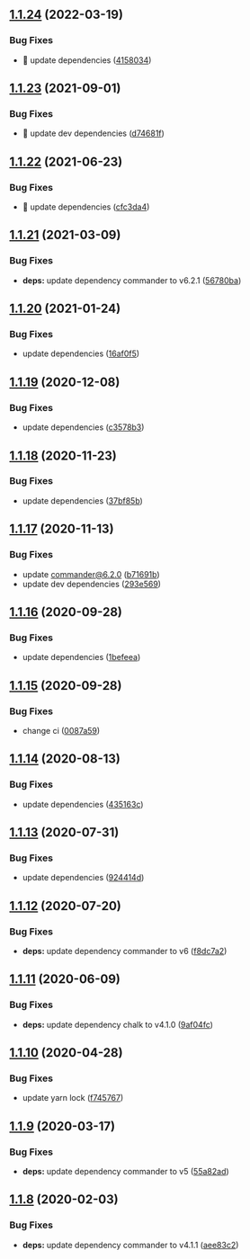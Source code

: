 ## [1.1.24](https://github.com/JimmyBeldone/mk-react-comp/compare/v1.1.23...v1.1.24) (2022-03-19)


### Bug Fixes

* 🐛 update dependencies ([4158034](https://github.com/JimmyBeldone/mk-react-comp/commit/41580346ea630814813906a423273c978c9237cc))

## [1.1.23](https://github.com/JimmyBeldone/mk-react-comp/compare/v1.1.22...v1.1.23) (2021-09-01)


### Bug Fixes

* 🐛 update dev dependencies ([d74681f](https://github.com/JimmyBeldone/mk-react-comp/commit/d74681f6b08ff54610ecd8de95be42629c71503e))

## [1.1.22](https://github.com/JimmyBeldone/mk-react-comp/compare/v1.1.21...v1.1.22) (2021-06-23)


### Bug Fixes

* 🐛 update dependencies ([cfc3da4](https://github.com/JimmyBeldone/mk-react-comp/commit/cfc3da49dc98184fb602c3afc54eaa9b46a4d62b))

## [1.1.21](https://github.com/JimmyBeldone/mk-react-comp/compare/v1.1.20...v1.1.21) (2021-03-09)


### Bug Fixes

* **deps:** update dependency commander to v6.2.1 ([56780ba](https://github.com/JimmyBeldone/mk-react-comp/commit/56780bab85ca08d1bf74c91872cceac6943d374f))

## [1.1.20](https://github.com/JimmyBeldone/mk-react-comp/compare/v1.1.19...v1.1.20) (2021-01-24)


### Bug Fixes

* update dependencies ([16af0f5](https://github.com/JimmyBeldone/mk-react-comp/commit/16af0f509bf42f842f5120c7ac82fc163812f3a9))

## [1.1.19](https://github.com/JimmyBeldone/mk-react-comp/compare/v1.1.18...v1.1.19) (2020-12-08)


### Bug Fixes

* update dependencies ([c3578b3](https://github.com/JimmyBeldone/mk-react-comp/commit/c3578b3b902e50ae92aad5e943877766d9e9936d))

## [1.1.18](https://github.com/JimmyBeldone/mk-react-comp/compare/v1.1.17...v1.1.18) (2020-11-23)


### Bug Fixes

* update dependencies ([37bf85b](https://github.com/JimmyBeldone/mk-react-comp/commit/37bf85b376d962ed3d44b2d6c14cae6c85b2ad80))

## [1.1.17](https://github.com/JimmyBeldone/mk-react-comp/compare/v1.1.16...v1.1.17) (2020-11-13)


### Bug Fixes

* update commander@6.2.0 ([b71691b](https://github.com/JimmyBeldone/mk-react-comp/commit/b71691b6ccfea2e332df142f349cb89c45891c2f))
* update dev dependencies ([293e569](https://github.com/JimmyBeldone/mk-react-comp/commit/293e56907dd08fca987e7d1b7db0cea91de6f8cf))

## [1.1.16](https://github.com/JimmyBeldone/mk-react-comp/compare/v1.1.15...v1.1.16) (2020-09-28)


### Bug Fixes

* update dependencies ([1befeea](https://github.com/JimmyBeldone/mk-react-comp/commit/1befeeae5ab96f9a711372a7c202308f6a23fd98))

## [1.1.15](https://github.com/JimmyBeldone/mk-react-comp/compare/v1.1.14...v1.1.15) (2020-09-28)


### Bug Fixes

* change ci ([0087a59](https://github.com/JimmyBeldone/mk-react-comp/commit/0087a59e83cc2cd1bd00285739e02a0b4940db02))

## [1.1.14](https://github.com/JimmyBeldone/mk-react-comp/compare/v1.1.13...v1.1.14) (2020-08-13)


### Bug Fixes

* update dependencies ([435163c](https://github.com/JimmyBeldone/mk-react-comp/commit/435163c0712abc95bbe70c99ecbacc6596191853))

## [1.1.13](https://github.com/JimmyBeldone/mk-react-comp/compare/v1.1.12...v1.1.13) (2020-07-31)


### Bug Fixes

* update dependencies ([924414d](https://github.com/JimmyBeldone/mk-react-comp/commit/924414d500265d7863fd4cdcf7fb0622e873cde3))

## [1.1.12](https://github.com/JimmyBeldone/mk-react-comp/compare/v1.1.11...v1.1.12) (2020-07-20)


### Bug Fixes

* **deps:** update dependency commander to v6 ([f8dc7a2](https://github.com/JimmyBeldone/mk-react-comp/commit/f8dc7a2ea927c7d819654dfea5df96a53a02ca62))

## [1.1.11](https://github.com/JimmyBeldone/mk-react-comp/compare/v1.1.10...v1.1.11) (2020-06-09)


### Bug Fixes

* **deps:** update dependency chalk to v4.1.0 ([9af04fc](https://github.com/JimmyBeldone/mk-react-comp/commit/9af04fc5c6e31e2d8a1d3c8df6859c9bc64462b3))

## [1.1.10](https://github.com/JimmyBeldone/mk-react-comp/compare/v1.1.9...v1.1.10) (2020-04-28)


### Bug Fixes

* update yarn lock ([f745767](https://github.com/JimmyBeldone/mk-react-comp/commit/f745767fddf25129e6e44debf0e21d4407db9c6d))

## [1.1.9](https://github.com/JimmyBeldone/mk-react-comp/compare/v1.1.8...v1.1.9) (2020-03-17)


### Bug Fixes

* **deps:** update dependency commander to v5 ([55a82ad](https://github.com/JimmyBeldone/mk-react-comp/commit/55a82ad))

## [1.1.8](https://github.com/JimmyBeldone/mk-react-comp/compare/v1.1.7...v1.1.8) (2020-02-03)


### Bug Fixes

* **deps:** update dependency commander to v4.1.1 ([aee83c2](https://github.com/JimmyBeldone/mk-react-comp/commit/aee83c2))
